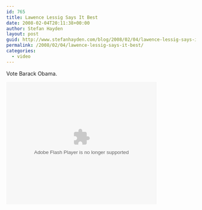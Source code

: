 ```yaml
---
id: 765
title: Lawence Lessig Says It Best
date: 2008-02-04T20:11:38+00:00
author: Stefan Hayden
layout: post
guid: http://www.stefanhayden.com/blog/2008/02/04/lawence-lessig-says-it-best/
permalink: /2008/02/04/lawence-lessig-says-it-best/
categories:
  - video
---
```

Vote Barack Obama.

<embed style="width:400px; height:326px;" id="VideoPlayback" type="application/x-shockwave-flash" src="http://video.google.com/googleplayer.swf?docId=-416015431012815618&hl=en" flashvars=""> </embed>